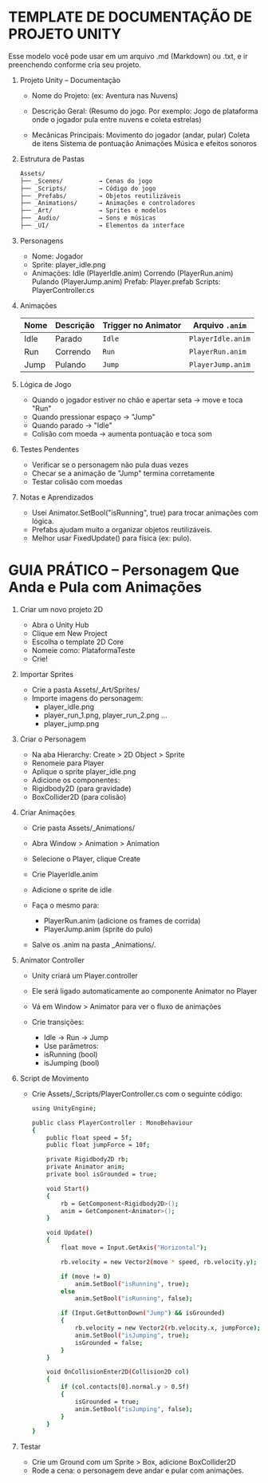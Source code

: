 # TEMPLATE DE DOCUMENTAÇÃO DE PROJETO UNITY

Esse modelo você pode usar em um arquivo .md (Markdown) ou .txt, e ir preenchendo conforme cria seu projeto.

1. Projeto Unity – Documentação
    - Nome do Projeto:
        (ex: Aventura nas Nuvens)

    - Descrição Geral:
        (Resumo do jogo. Por exemplo: Jogo de plataforma onde o jogador pula entre nuvens e coleta estrelas)

    - Mecânicas Principais:
        Movimento do jogador (andar, pular)
        Coleta de itens
        Sistema de pontuação
        Animações
        Música e efeitos sonoros

2. Estrutura de Pastas
    ```bash
    Assets/
    ├── _Scenes/          → Cenas do jogo
    ├── _Scripts/         → Código do jogo
    ├── _Prefabs/         → Objetos reutilizáveis
    ├── _Animations/      → Animações e controladores
    ├── _Art/             → Sprites e modelos
    ├── _Audio/           → Sons e músicas
    ├── _UI/              → Elementos da interface
    ```

3. Personagens

    - Nome: Jogador
    - Sprite: player_idle.png
    - Animações:
        Idle (PlayerIdle.anim)
        Correndo (PlayerRun.anim)
        Pulando (PlayerJump.anim)
        Prefab: Player.prefab
        Scripts: PlayerController.cs

4. Animações

    | Nome | Descrição | Trigger no Animator | Arquivo `.anim`   |
    | ---- | --------- | ------------------- | ----------------- |
    | Idle | Parado    | `Idle`              | `PlayerIdle.anim` |
    | Run  | Correndo  | `Run`               | `PlayerRun.anim`  |
    | Jump | Pulando   | `Jump`              | `PlayerJump.anim` |

5. Lógica de Jogo

    - Quando o jogador estiver no chão e apertar seta → move e toca "Run"
    - Quando pressionar espaço → "Jump"
    - Quando parado → "Idle"
    - Colisão com moeda → aumenta pontuação e toca som

6. Testes Pendentes

    - Verificar se o personagem não pula duas vezes
    - Checar se a animação de "Jump" termina corretamente
    - Testar colisão com moedas

7. Notas e Aprendizados

    - Usei Animator.SetBool("isRunning", true) para trocar animações com lógica.
    - Prefabs ajudam muito a organizar objetos reutilizáveis.
    - Melhor usar FixedUpdate() para física (ex: pulo).

# GUIA PRÁTICO – Personagem Que Anda e Pula com Animações

1. Criar um novo projeto 2D

    - Abra o Unity Hub
    - Clique em New Project
    - Escolha o template 2D Core
    - Nomeie como: PlataformaTeste
    - Crie!
2. Importar Sprites

    - Crie a pasta Assets/_Art/Sprites/
    - Importe imagens do personagem:
      - player_idle.png
      - player_run_1.png, player_run_2.png ...
      - player_jump.png
3. Criar o Personagem

    - Na aba Hierarchy: Create > 2D Object > Sprite
    - Renomeie para Player
    - Aplique o sprite player_idle.png
    - Adicione os componentes:
    - Rigidbody2D (para gravidade)
    - BoxCollider2D (para colisão)
4. Criar Animações

    - Crie pasta Assets/_Animations/
    - Abra Window > Animation > Animation
    - Selecione o Player, clique Create
    - Crie PlayerIdle.anim
    - Adicione o sprite de idle

    - Faça o mesmo para:
        - PlayerRun.anim (adicione os frames de corrida)
        - PlayerJump.anim (sprite do pulo)

    - Salve os .anim na pasta _Animations/.
5. Animator Controller

    - Unity criará um Player.controller
    - Ele será ligado automaticamente ao componente Animator no Player
    - Vá em Window > Animator para ver o fluxo de animações

    - Crie transições:
        - Idle → Run → Jump
        - Use parâmetros:
        - isRunning (bool)
        - isJumping (bool)
6. Script de Movimento

    - Crie Assets/_Scripts/PlayerController.cs com o seguinte código:

        ```bash
        using UnityEngine;

        public class PlayerController : MonoBehaviour
        {
            public float speed = 5f;
            public float jumpForce = 10f;

            private Rigidbody2D rb;
            private Animator anim;
            private bool isGrounded = true;

            void Start()
            {
                rb = GetComponent<Rigidbody2D>();
                anim = GetComponent<Animator>();
            }

            void Update()
            {
                float move = Input.GetAxis("Horizontal");

                rb.velocity = new Vector2(move * speed, rb.velocity.y);

                if (move != 0)
                    anim.SetBool("isRunning", true);
                else
                    anim.SetBool("isRunning", false);

                if (Input.GetButtonDown("Jump") && isGrounded)
                {
                    rb.velocity = new Vector2(rb.velocity.x, jumpForce);
                    anim.SetBool("isJumping", true);
                    isGrounded = false;
                }
            }

            void OnCollisionEnter2D(Collision2D col)
            {
                if (col.contacts[0].normal.y > 0.5f)
                {
                    isGrounded = true;
                    anim.SetBool("isJumping", false);
                }
            }
        }
        ```
7. Testar

    - Crie um Ground com um Sprite > Box, adicione BoxCollider2D
    - Rode a cena: o personagem deve andar e pular com animações.
